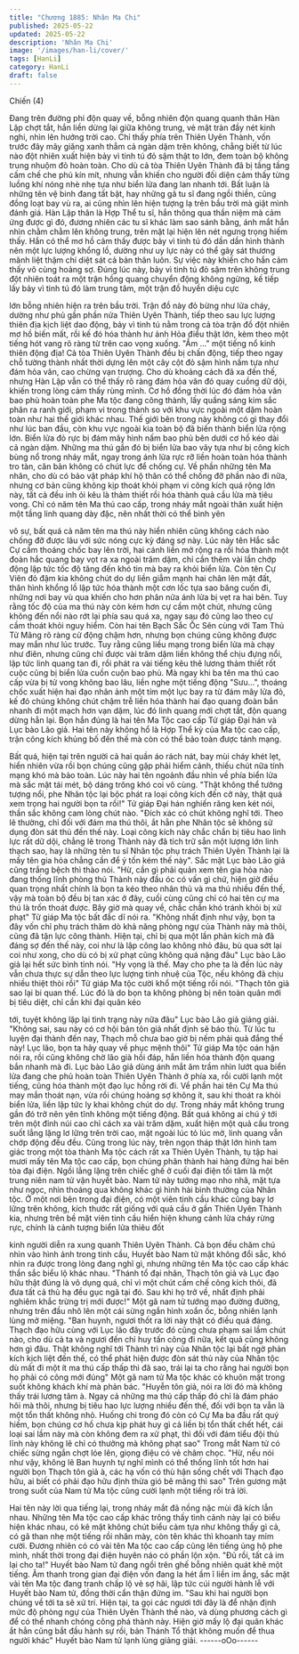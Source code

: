 ```yaml
---
title: "Chương 1885: Nhân Ma Chi"
published: 2025-05-22
updated: 2025-05-22
description: 'Nhân Ma Chi'
image: '/images/han-li/cover/'
tags: [HanLi]
category: HanLi
draft: false
---
```


Chiến (4)

Đang trên đường phi độn quay về, bỗng nhiên độn quang quanh
thân Hàn Lập chợt tắt, hắn liền dừng lại giữa không trung, vẻ mặt
tràn đầy nét kinh nghi, nhìn lên hướng trời cao.
Chỉ thấy phía trên Thiên Uyên Thành, vốn trước đây mây giăng
xanh thẳm cả ngàn dặm trên không, chẳng biết từ lúc nào đột
nhiên xuất hiện bảy vì tinh tú đỏ sậm thật to lớn, đem toàn bộ
không trung nhuộm đỏ hoàn toàn.
Cho dù cả tòa Thiên Uyên Thành đã bị tầng tầng cấm chế che
phủ kín mít, nhưng vẫn khiến cho người đối diện cảm thấy từng
luồng khí nóng nhè nhẹ tựa như biển lửa đang lan nhanh tới.
Bất luận là những tên vệ binh đang tất bật, hay những gã tu sĩ
đang ngồi thiền, cũng đồng loạt bay vù ra, ai cũng nhìn lên hiện
tượng lạ trên bầu trời mà giật mình đánh giá.
Hàn Lập thân là Hợp Thể tu sĩ, hắn thông qua thần niệm mà cảm
ứng được gì đó, đương nhiên các tu sĩ khác làm sao sánh bằng,
ánh mắt hắn nhìn chằm chằm lên không trung, trên mặt lại hiện
lên nét ngưng trọng hiếm thấy.
Hắn có thể mơ hồ cảm thấy được bảy vì tinh tú đó dần dần hình
thành nên một lực lượng khổng lồ, dường như uy lực này có thể
gây sát thương mãnh liệt thậm chí diệt sát cả bản thân luôn.
Sự việc này khiến cho hắn cảm thấy vô cùng hoảng sợ.
Đúng lúc này, bảy vì tinh tú đỏ sậm trên không trung đột nhiên
toát ra một trận hồng quang chuyển động không ngừng, kế tiếp
lấy bảy vì tinh tú đó làm trung tâm, một trận đồ huyền diệu cực

lớn bỗng nhiên hiện ra trên bầu trời.
Trận đồ này đỏ bừng như lửa cháy, dường như phủ gần phần
nửa Thiên Uyên Thành, tiếp theo sau lực lượng thiên địa kịch liệt
dao động, bảy vì tinh tú nằm trong cả tòa trận đồ đột nhiên mơ hồ
biến mất, rồi kế đó hóa thành hư ảnh Hỏa điểu thật lớn, kèm theo
một tiếng hót vang rõ ràng từ trên cao vọng xuống.
"Ầm …" một tiếng nổ kinh thiên động địa!
Cả tòa Thiên Uyên Thành đều bị chấn động, tiếp theo ngay chỗ
tường thành nhất thời dựng lên một cây cột đỏ sậm hình nấm tựa
như đám hỏa vân, cao chừng vạn trượng.
Cho dù khoảng cách đã xa đến thế, nhưng Hàn Lập vẫn có thể
thấy rõ ràng đám hỏa vân đó quay cuồng dữ dội, khiến trong lòng
cảm thấy rùng mình.
Cơ hồ đồng thời lúc đó đám hỏa vân bao phủ hoàn toàn phe Ma
tộc đang công thành, lấy quầng sáng kim sắc phân ra ranh giới,
phạm vi trong thành so với khu vực ngoài một dặm hoàn toàn như
hai thế giới khác nhau.
Thế giới bên trong này không có gì thay đổi như lúc ban đầu, còn
khu vực ngoài kia toàn bộ đã biến thành biển lửa rộng lớn.
Biển lửa đỏ rực bị đám mây hình nấm bao phủ bên dưới cơ hồ
kéo dài cả ngàn dặm.
Những ma thú gần đó bị biển lửa bao vây tựa như bị công kích
bùng nổ trong nháy mắt, ngay trong ánh lửa rực rỡ liền hoàn toàn
hóa thành tro tàn, căn bản không có chút lực để chống cự.
Về phần những tên Ma nhân, cho dù có bảo vật pháp khí hộ thân
có thể chống đỡ phần nào đi nữa, nhưng cơ bản cũng không kịp
thoát khỏi phạm vi công kích quá rộng lớn này, tất cả đều inh ỏi
kêu là thảm thiết rồi hóa thành quả cầu lửa mà tiêu vong.
Chỉ có năm tên Ma thú cao cấp, trong nháy mắt ngoài thân xuất
hiện một tầng linh quang dày đặc, nên nhất thời có thể bình yên

vô sự, bất quá cả năm tên ma thú này hiển nhiên cũng không
cách nào chống đỡ được lâu với sức nóng cực kỳ đáng sợ này.
Lúc này tên Hắc sắc Cự cầm thoáng chốc bay lên trời, hai cánh
liền mở rộng ra rồi hóa thành một đoàn hắc quang bay vọt ra xa
ngoài trăm dặm, chỉ cần thêm vài lần chớp động lập tức tốc độ
tăng đến khó tin mà bay ra khỏi biển lửa.
Còn tên Cự Viên đỏ đậm kia không chút do dự liền giẫm mạnh hai
chân lên mặt đất, thân hình khổng lồ lập tức hóa thành một cơn
lốc tựa sao băng cuốn đi, những nơi bay vù qua khiến cho hơn
phân nửa ánh lửa bị vẹt ra hai bên.
Tuy rằng tốc độ của ma thú này còn kém hơn cự cầm một chút,
nhưng cũng không đến nổi nào rớt lại phía sau quá xa, ngay sau
đó cũng lao theo cự cầm thoát khỏi nguy hiểm.
Còn hai tên Bạch Sắc Ốc Sên cùng với Tam Thủ Tử Mãng rõ ràng
cử động chậm hơn, nhưng bọn chúng cũng không được may mắn
như lúc trước.
Tuy rằng cũng liều mạng trong biển lửa mà chạy như điên, nhưng
cũng chỉ được vài trăm dặm liền không thể chịu đựng nổi, lập tức
linh quang tan đi, rồi phát ra vài tiếng kêu thê lương thảm thiết rốt
cuộc cũng bị biển lửa cuồn cuộn bao phủ.
Mà ngay khi ba tên ma thú cao cấp vừa bị tử vong không bao lâu,
liền nghe một tiếng động "Sưu…", thoáng chốc xuất hiện hai đạo
nhân ảnh một tím một lục bay ra từ đám mây lửa đỏ, kế đó chúng
không chút chậm trễ liền hóa thành hai đạo quang đoàn bắn
nhanh đi một mạch hơn vạn dặm, lúc đó linh quang mới chợt tắt,
độn quang dừng hẳn lại.
Bọn hắn đúng là hai tên Ma Tộc cao cấp Tử giáp Đại hán và Lục
bào Lão giả.
Hai tên này không hổ là Hợp Thể kỳ của Ma tộc cao cấp, trận
công kích khủng bố đến thế mà còn có thể bảo toàn được tánh
mạng.

Bất quá, hiện tại trên người cả hai quần áo rách nát, bay mùi cháy
khét lẹt, hiển nhiên vừa rồi bọn chúng cũng gặp phải hiểm cảnh,
thiếu chút nữa tính mạng khó mà bảo toàn.
Lúc này hai tên ngoảnh đầu nhìn về phía biển lửa mà sắc mặt tái
mét, bộ dáng trông khó coi vô cùng.
"Thật không thể tưởng tượng nổi, phe Nhân tộc lại bộc phát ra loại
công kích đến cỡ này, thật quá xem trọng hai người bọn ta rồi!"
Tử giáp Đại hán nghiến răng ken két nói, thần sắc không cam
lòng chút nào.
"Đích xác có chút không nghĩ tới. Theo lẽ thường, chỉ đối với đám
ma thú thôi, ắt hẳn phe Nhân tộc sẽ không sử dụng đòn sát thủ
đến thế này. Loại công kích này chắc chắn bị tiêu hao linh lực rất
dữ dội, chẳng lẽ trong Thành này đã tích trữ sẳn một lượng lớn
linh thạch sao, hay là những tên tu sĩ Nhân tộc phụ trách Thiên
Uyên Thành lại là mấy tên gia hỏa chẳng cần để ý tốn kém thế
này". Sắc mặt Lục bào Lão giả cũng trắng bệch thì thào nói.
"Hừ, cần gì phải quản xem tên gia hỏa nào đang thống lĩnh phòng
thủ Thành này đầu óc có vấn gì chứ, hiện giờ điều quan trọng
nhất chính là bọn ta kéo theo nhân thủ và ma thú nhiều đến thế,
vậy mà toàn bộ đều bị tan xác ở đây, cuối cùng cũng chỉ có hai
tên cự ma thú là trốn thoát được. Bây giờ mà quay về, chắc chắn
khó tránh khỏi bị xử phạt" Tử giáp Ma tộc bất đắc dĩ nói ra.
"Không nhất định như vậy, bọn ta đây vốn chỉ phụ trách thăm dò
khả năng phòng ngự của Thành này mà thôi, cũng đã tận lực
công thành. Hiện tại, chỉ bị qua một lần phản kích mà đã đáng sợ
đến thế này, coi như là lập công lao không nhỏ đâu, bù qua sớt lại
coi như xong, cho dù có bị xử phạt cũng không quá nặng đâu"
Lục bào Lão giả lại hết sức bình tỉnh nói.
"Hy vọng là thế. May cho phe ta là đến lúc này vẫn chưa thực sự
dẫn theo lực lượng tinh nhuệ của Tộc, nếu không đã chịu nhiều
thiệt thòi rồi" Tử giáp Ma tộc cười khổ một tiếng rồi nói.
"Thạch tôn giả sao lại bi quan thế. Lúc đó là do bọn ta không
phòng bị nên toàn quân mới bị tiêu diệt, chỉ cần khi đại quân kéo

tới, tuyệt không lặp lại tình trạng này nữa đâu" Lục bào Lão giả
giảng giải.
"Không sai, sau này có cơ hội bản tôn giả nhất định sẽ báo thù.
Từ lúc tu luyện đại thành đến nay, Thạch mỗ chưa bao giờ bị nếm
phải quả đắng thế này! Lục lão, bọn ta hãy quay về phục mệnh
thôi" Tử giáp Ma tộc oán hận nói ra, rồi cũng không chờ lão già
hồi đáp, hắn liền hóa thành độn quang bắn nhanh mà đi.
Lục bào Lão giả dùng ánh mắt âm trầm nhìn lướt qua biển lửa
đang che phủ hoàn toàn Thiên Uyên Thành ở phía xa, rồi cười
lạnh một tiếng, cũng hóa thành một đạo lục hồng rời đi.
Về phần hai tên Cự Ma thú may mắn thoát nạn, vừa rồi chúng
hoảng sợ không ít, sau khi thoát ra khỏi biển lửa, liền lập tức ly
khai không chút do dự.
Trong nháy mắt không trung gần đó trở nên yên tĩnh không một
tiếng động.
Bất quá không ai chú ý tới trên một đỉnh núi cao chỉ cách xa vài
trăm dặm, xuất hiện một quả cầu trong suốt lẳng lặng lơ lững trên
trời cao, mặt ngoài lúc tỏ lúc mờ, linh quang vẫn chớp động đều
đều.
Cũng trong lúc này, trên ngọn tháp thật lớn hình tam giác trong
một tòa thành Ma tộc cách rất xa Thiên Uyên Thành, tụ tập hai
mươi mấy tên Ma tộc cao cấp, bọn chúng phân thành hai hàng
đứng hai bên tòa đại điện.
Ngồi lẳng lặng trên chiếc ghế ở cuối đại điện tối tăm là một trung
niên nam tử vận huyết bào.
Nam tử này tướng mạo nho nhã, mặt tựa như ngọc, nhìn thoáng
qua không khác gì hình hài bình thường của Nhân tộc.
Ở một nơi bên trong đại điện, có một viên tinh cầu khác cũng bay
lơ lững trên không, kích thước rất giống với quả cầu ở gần Thiên
Uyên Thành kia, nhưng trên bề mặt viên tinh cầu hiển hiện khung
cảnh lửa cháy rừng rực, chính là cảnh tượng biển lửa thiêu đốt

kinh người diễn ra xung quanh Thiên Uyên Thành.
Cả bọn đều chăm chú nhìn vào hình ảnh trong tinh cầu, Huyết
bào Nam tử mặt không đổi sắc, khó nhìn ra được trong lòng đang
nghĩ gì, nhưng những tên Ma tộc cao cấp khác thần sắc biểu lộ
khác nhau.
"Thánh tổ đại nhân, Thạch tôn giả và Lục đạo hữu thật đúng là vô
dụng quá, chỉ vì một chút cấm chế công kích thôi, đã đưa tất cả
thủ hạ đều gục ngã tại đó. Sau khi họ trở về, nhất định phải
nghiêm khắc trừng trị mới được!" Một gã nam tử tướng mạo
đường đường, nhưng trên đầu nhô lên một cái sừng ngắn hình
xoắn ốc, bỗng nhiên lạnh lùng mở miệng.
"Ban huynh, ngươi thốt ra lời này thật có điều quá đáng. Thạch
đạo hữu cùng với Lục lão đây trước đó cũng chưa phạm sai lầm
chút nào, cho dù cả ta và ngươi đến chỉ huy tấn công đi nữa, kết
quả cũng không hơn gì đâu. Thật không nghĩ tới Thành trì này của
Nhân tộc lại bất ngờ phản kích kịch liệt đến thế, có thể phát hiện
được đòn sát thủ này của Nhân tộc dù mất đi một ít ma thú cấp
thấp thì đã sao, trái lại ta cho rằng hai người bọn họ phải có công
mới đúng" Một gã nam tử Ma tộc khác có khuôn mặt trong suốt
không khách khí mà phản bác.
"Huyễn tôn giả, nói ra lời đó mà không thấy trái lương tâm à. Ngay
cả những ma thú cấp thấp đó chỉ là đám pháo hôi mà thôi, nhưng
bị tiêu hao lực lượng nhiều đến thế, đối với bọn ta vẫn là một tổn
thất không nhỏ. Huống chi trong đó còn có Cự Ma ba đầu rất quý
hiếm, bọn chúng cơ hồ chưa kịp phát huy gì cả liền bị tổn thất
chết hết, cái loại sai lầm này mà còn không đem ra xử phạt, thì
đối với đám tiểu đội thủ lĩnh này không lẽ chỉ có thưởng mà không
phạt sao" Trong mắt Nam tử có chiếc sừng ngắn chợt lóe lên,
giọng điệu có vẻ châm chọc.
"Hừ, nếu nói như vậy, không lẽ Ban huynh tự nghĩ mình có thể
thống lĩnh tốt hơn hai người bọn Thạch tôn giả à, các hạ vốn có
thù hận sống chết với Thạch đạo hữu, ai biết có phải đạo hữu
định thừa gió bẽ măng thì sao" Trên gương mặt trong suốt của
Nam tử Ma tộc cũng cười lạnh một tiếng rồi trả lời.

Hai tên này lời qua tiếng lại, trong nháy mắt đã nồng nặc mùi đã
kích lẫn nhau.
Những tên Ma tộc cao cấp khác trông thấy tình cảnh này lại có
biểu hiện khác nhau, có kẽ mặt không chút biểu cảm tựa như
không thấy gì cả, có gã than nhẹ một tiếng rồi nhăn mày, còn tên
khác thì khoanh tay mỉm cười.
Đương nhiên có có vài tên Ma tộc cao cấp cũng lên tiếng ủng hộ
phe mình, nhất thời trong đại điện huyên náo có phần lộn xộn.
"Đủ rồi, tất cả im lại cho ta!" Huyết bào Nam tử đang ngồi trên ghế
bỗng nhiên quát khẽ một tiếng.
Âm thanh trong gian đại điện vốn đang la hét ầm ĩ liền im ắng, sắc
mặt vài tên Ma tộc đang tranh chấp lộ vẻ sợ hãi, lập tức cúi người
hành lễ với Huyết bào Nam tử, đồng thời cẩn thận đứng im.
"Sau khi hai người bọn chúng về tới ta sẽ xử trí. Hiện tại, ta gọi
các ngươi tới đây là để nhận định mức độ phòng ngự của Thiên
Uyên Thành thế nào, và dùng phương cách gì để có thể nhanh
chóng công phá thành này. Hiện giờ mấy lộ đại quân khác ắt hẳn
cũng bắt đầu hành sự rồi, bản Thánh Tổ thật không muốn để thua
người khác" Huyết bào Nam tử lạnh lùng giảng giải.
------oOo------
